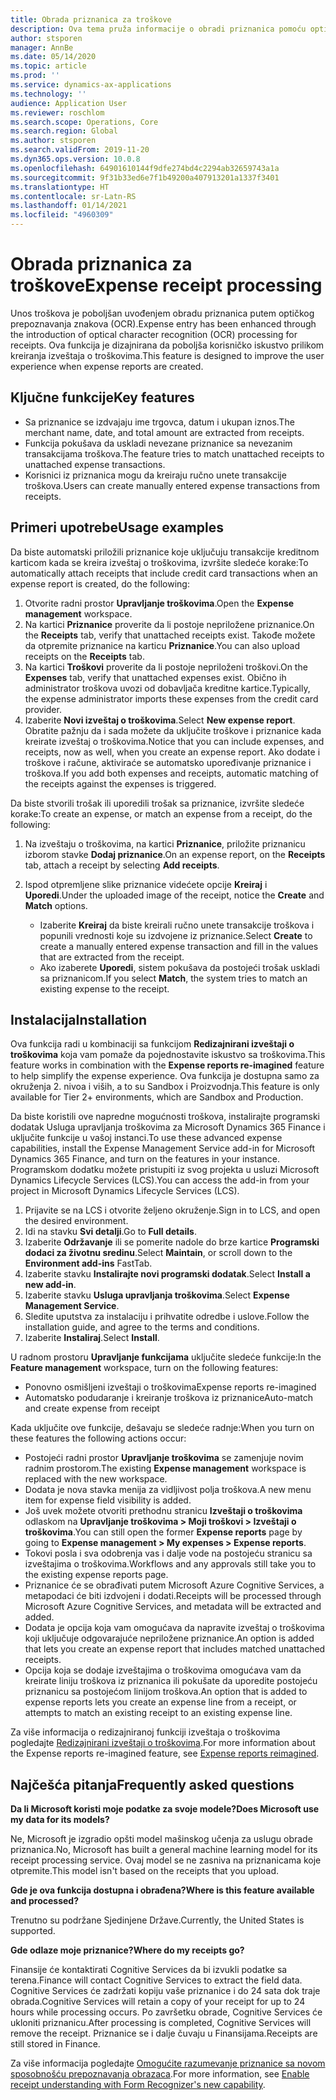 ```yaml
---
title: Obrada priznanica za troškove
description: Ova tema pruža informacije o obradi priznanica pomoću optičkog prepoznavanja znakova (OCR). Ova funkcija je dizajnirana da poboljša korisničko iskustvo prilikom kreiranja izveštaja o troškovima u usluzi Microsoft Dynamics 365 Finance.
author: stsporen
manager: AnnBe
ms.date: 05/14/2020
ms.topic: article
ms.prod: ''
ms.service: dynamics-ax-applications
ms.technology: ''
audience: Application User
ms.reviewer: roschlom
ms.search.scope: Operations, Core
ms.search.region: Global
ms.author: stsporen
ms.search.validFrom: 2019-11-20
ms.dyn365.ops.version: 10.0.8
ms.openlocfilehash: 64901610144f9dfe274bd4c2294ab32659743a1a
ms.sourcegitcommit: 9f31b33ed6e7f1b49200a407913201a1337f3401
ms.translationtype: HT
ms.contentlocale: sr-Latn-RS
ms.lasthandoff: 01/14/2021
ms.locfileid: "4960309"
---
```

# <a name="expense-receipt-processing"></a><span data-ttu-id="f1f30-104">Obrada priznanica za troškove</span><span class="sxs-lookup"><span data-stu-id="f1f30-104">Expense receipt processing</span></span>

<span data-ttu-id="f1f30-105">Unos troškova je poboljšan uvođenjem obradu priznanica putem optičkog prepoznavanja znakova (OCR).</span><span class="sxs-lookup"><span data-stu-id="f1f30-105">Expense entry has been enhanced through the introduction of optical character recognition (OCR) processing for receipts.</span></span> <span data-ttu-id="f1f30-106">Ova funkcija je dizajnirana da poboljša korisničko iskustvo prilikom kreiranja izveštaja o troškovima.</span><span class="sxs-lookup"><span data-stu-id="f1f30-106">This feature is designed to improve the user experience when expense reports are created.</span></span>

## <a name="key-features"></a><span data-ttu-id="f1f30-107">Ključne funkcije</span><span class="sxs-lookup"><span data-stu-id="f1f30-107">Key features</span></span>

- <span data-ttu-id="f1f30-108">Sa priznanice se izdvajaju ime trgovca, datum i ukupan iznos.</span><span class="sxs-lookup"><span data-stu-id="f1f30-108">The merchant name, date, and total amount are extracted from receipts.</span></span>
- <span data-ttu-id="f1f30-109">Funkcija pokušava da uskladi nevezane priznanice sa nevezanim transakcijama troškova.</span><span class="sxs-lookup"><span data-stu-id="f1f30-109">The feature tries to match unattached receipts to unattached expense transactions.</span></span>
- <span data-ttu-id="f1f30-110">Korisnici iz priznanica mogu da kreiraju ručno unete transakcije troškova.</span><span class="sxs-lookup"><span data-stu-id="f1f30-110">Users can create manually entered expense transactions from receipts.</span></span>

## <a name="usage-examples"></a><span data-ttu-id="f1f30-111">Primeri upotrebe</span><span class="sxs-lookup"><span data-stu-id="f1f30-111">Usage examples</span></span>

<span data-ttu-id="f1f30-112">Da biste automatski priložili priznanice koje uključuju transakcije kreditnom karticom kada se kreira izveštaj o troškovima, izvršite sledeće korake:</span><span class="sxs-lookup"><span data-stu-id="f1f30-112">To automatically attach receipts that include credit card transactions when an expense report is created, do the following:</span></span>

  1. <span data-ttu-id="f1f30-113">Otvorite radni prostor **Upravljanje troškovima**.</span><span class="sxs-lookup"><span data-stu-id="f1f30-113">Open the **Expense management** workspace.</span></span>
  2. <span data-ttu-id="f1f30-114">Na kartici **Priznanice** proverite da li postoje nepriložene priznanice.</span><span class="sxs-lookup"><span data-stu-id="f1f30-114">On the **Receipts** tab, verify that unattached receipts exist.</span></span> <span data-ttu-id="f1f30-115">Takođe možete da otpremite priznanice na karticu **Priznanice**.</span><span class="sxs-lookup"><span data-stu-id="f1f30-115">You can also upload receipts on the **Receipts** tab.</span></span>
  3. <span data-ttu-id="f1f30-116">Na kartici **Troškovi** proverite da li postoje nepriloženi troškovi.</span><span class="sxs-lookup"><span data-stu-id="f1f30-116">On the **Expenses** tab, verify that unattached expenses exist.</span></span> <span data-ttu-id="f1f30-117">Obično ih administrator troškova uvozi od dobavljača kreditne kartice.</span><span class="sxs-lookup"><span data-stu-id="f1f30-117">Typically, the expense administrator imports these expenses from the credit card provider.</span></span>
  4. <span data-ttu-id="f1f30-118">Izaberite **Novi izveštaj o troškovima**.</span><span class="sxs-lookup"><span data-stu-id="f1f30-118">Select **New expense report**.</span></span> <span data-ttu-id="f1f30-119">Obratite pažnju da i sada možete da uključite troškove i priznanice kada kreirate izveštaj o troškovima.</span><span class="sxs-lookup"><span data-stu-id="f1f30-119">Notice that you can include expenses, and receipts, now as well, when you create an expense report.</span></span> <span data-ttu-id="f1f30-120">Ako dodate i troškove i račune, aktiviraće se automatsko upoređivanje priznanice i troškova.</span><span class="sxs-lookup"><span data-stu-id="f1f30-120">If you add both expenses and receipts, automatic matching of the receipts against the expenses is triggered.</span></span>

<span data-ttu-id="f1f30-121">Da biste stvorili trošak ili uporedili trošak sa priznanice, izvršite sledeće korake:</span><span class="sxs-lookup"><span data-stu-id="f1f30-121">To create an expense, or match an expense from a receipt, do the following:</span></span>

  1. <span data-ttu-id="f1f30-122">Na izveštaju o troškovima, na kartici **Priznanice**, priložite priznanicu izborom stavke **Dodaj priznanice**.</span><span class="sxs-lookup"><span data-stu-id="f1f30-122">On an expense report, on the **Receipts** tab, attach a receipt by selecting **Add receipts**.</span></span>
  2. <span data-ttu-id="f1f30-123">Ispod otpremljene slike priznanice videćete opcije **Kreiraj** i **Uporedi**.</span><span class="sxs-lookup"><span data-stu-id="f1f30-123">Under the uploaded image of the receipt, notice the **Create** and **Match** options.</span></span>

      - <span data-ttu-id="f1f30-124">Izaberite **Kreiraj** da biste kreirali ručno unete transakcije troškova i popunili vrednosti koje su izdvojene iz priznanice.</span><span class="sxs-lookup"><span data-stu-id="f1f30-124">Select **Create** to create a manually entered expense transaction and fill in the values that are extracted from the receipt.</span></span>
      - <span data-ttu-id="f1f30-125">Ako izaberete **Uporedi**, sistem pokušava da postojeći trošak uskladi sa priznanicom.</span><span class="sxs-lookup"><span data-stu-id="f1f30-125">If you select **Match**, the system tries to match an existing expense to the receipt.</span></span>

## <a name="installation"></a><span data-ttu-id="f1f30-126">Instalacija</span><span class="sxs-lookup"><span data-stu-id="f1f30-126">Installation</span></span>

<span data-ttu-id="f1f30-127">Ova funkcija radi u kombinaciji sa funkcijom **Redizajnirani izveštaji o troškovima** koja vam pomaže da pojednostavite iskustvo sa troškovima.</span><span class="sxs-lookup"><span data-stu-id="f1f30-127">This feature works in combination with the **Expense reports re-imagined** feature to help simplify the expense experience.</span></span> <span data-ttu-id="f1f30-128">Ova funkcija je dostupna samo za okruženja 2. nivoa i viših, a to su Sandbox i Proizvodnja.</span><span class="sxs-lookup"><span data-stu-id="f1f30-128">This feature is only available for Tier 2+ environments, which are Sandbox and Production.</span></span>

<span data-ttu-id="f1f30-129">Da biste koristili ove napredne mogućnosti troškova, instalirajte programski dodatak Usluga upravljanja troškovima za Microsoft Dynamics 365 Finance i uključite funkcije u vašoj instanci.</span><span class="sxs-lookup"><span data-stu-id="f1f30-129">To use these advanced expense capabilities, install the Expense Management Service add-in for Microsoft Dynamics 365 Finance, and turn on the features in your instance.</span></span> <span data-ttu-id="f1f30-130">Programskom dodatku možete pristupiti iz svog projekta u usluzi Microsoft Dynamics Lifecycle Services (LCS).</span><span class="sxs-lookup"><span data-stu-id="f1f30-130">You can access the add-in from your project in Microsoft Dynamics Lifecycle Services (LCS).</span></span>

1. <span data-ttu-id="f1f30-131">Prijavite se na LCS i otvorite željeno okruženje.</span><span class="sxs-lookup"><span data-stu-id="f1f30-131">Sign in to LCS, and open the desired environment.</span></span>
2. <span data-ttu-id="f1f30-132">Idi na stavku **Svi detalji**.</span><span class="sxs-lookup"><span data-stu-id="f1f30-132">Go to **Full details**.</span></span>
3. <span data-ttu-id="f1f30-133">Izaberite **Održavanje** ili se pomerite nadole do brze kartice **Programski dodaci za životnu sredinu**.</span><span class="sxs-lookup"><span data-stu-id="f1f30-133">Select **Maintain**, or scroll down to the **Environment add-ins** FastTab.</span></span>
4. <span data-ttu-id="f1f30-134">Izaberite stavku **Instalirajte novi programski dodatak**.</span><span class="sxs-lookup"><span data-stu-id="f1f30-134">Select **Install a new add-in**.</span></span>
5. <span data-ttu-id="f1f30-135">Izaberite stavku **Usluga upravljanja troškovima**.</span><span class="sxs-lookup"><span data-stu-id="f1f30-135">Select **Expense Management Service**.</span></span>
6. <span data-ttu-id="f1f30-136">Sledite uputstva za instalaciju i prihvatite odredbe i uslove.</span><span class="sxs-lookup"><span data-stu-id="f1f30-136">Follow the installation guide, and agree to the terms and conditions.</span></span>
7. <span data-ttu-id="f1f30-137">Izaberite **Instaliraj**.</span><span class="sxs-lookup"><span data-stu-id="f1f30-137">Select **Install**.</span></span>

<span data-ttu-id="f1f30-138">U radnom prostoru **Upravljanje funkcijama** uključite sledeće funkcije:</span><span class="sxs-lookup"><span data-stu-id="f1f30-138">In the **Feature management** workspace, turn on the following features:</span></span>

- <span data-ttu-id="f1f30-139">Ponovno osmišljeni izveštaji o troškovima</span><span class="sxs-lookup"><span data-stu-id="f1f30-139">Expense reports re-imagined</span></span>
- <span data-ttu-id="f1f30-140">Automatsko podudaranje i kreiranje troškova iz priznanice</span><span class="sxs-lookup"><span data-stu-id="f1f30-140">Auto-match and create expense from receipt</span></span>

<span data-ttu-id="f1f30-141">Kada uključite ove funkcije, dešavaju se sledeće radnje:</span><span class="sxs-lookup"><span data-stu-id="f1f30-141">When you turn on these features the following actions occur:</span></span>

- <span data-ttu-id="f1f30-142">Postojeći radni prostor **Upravljanje troškovima** se zamenjuje novim radnim prostorom.</span><span class="sxs-lookup"><span data-stu-id="f1f30-142">The existing **Expense management** workspace is replaced with the new workspace.</span></span>
- <span data-ttu-id="f1f30-143">Dodata je nova stavka menija za vidljivost polja troškova.</span><span class="sxs-lookup"><span data-stu-id="f1f30-143">A new menu item for expense field visibility is added.</span></span>
- <span data-ttu-id="f1f30-144">Još uvek možete otvoriti prethodnu stranicu **Izveštaji o troškovima** odlaskom na **Upravljanje troškovima > Moji troškovi > Izveštaji o troškovima**.</span><span class="sxs-lookup"><span data-stu-id="f1f30-144">You can still open the former **Expense reports** page by going to **Expense management > My expenses > Expense reports**.</span></span>
- <span data-ttu-id="f1f30-145">Tokovi posla i sva odobrenja vas i dalje vode na postojeću stranicu sa izveštajima o troškovima.</span><span class="sxs-lookup"><span data-stu-id="f1f30-145">Workflows and any approvals still take you to the existing expense reports page.</span></span>
- <span data-ttu-id="f1f30-146">Priznanice će se obrađivati putem Microsoft Azure Cognitive Services, a metapodaci će biti izdvojeni i dodati.</span><span class="sxs-lookup"><span data-stu-id="f1f30-146">Receipts will be processed through Microsoft Azure Cognitive Services, and metadata will be extracted and added.</span></span>
- <span data-ttu-id="f1f30-147">Dodata je opcija koja vam omogućava da napravite izveštaj o troškovima koji uključuje odgovarajuće nepriložene priznanice.</span><span class="sxs-lookup"><span data-stu-id="f1f30-147">An option is added that lets you create an expense report that includes matched unattached receipts.</span></span>
- <span data-ttu-id="f1f30-148">Opcija koja se dodaje izveštajima o troškovima omogućava vam da kreirate liniju troškova iz priznanica ili pokušate da uporedite postojeću priznanicu sa postojećom linijom troškova.</span><span class="sxs-lookup"><span data-stu-id="f1f30-148">An option that is added to expense reports lets you create an expense line from a receipt, or attempts to match an existing receipt to an existing expense line.</span></span>

<span data-ttu-id="f1f30-149">Za više informacija o redizajniranoj funkciji izveštaja o troškovima pogledajte [Redizajnirani izveštaji o troškovima](ExpenseWorkspaceNew.md).</span><span class="sxs-lookup"><span data-stu-id="f1f30-149">For more information about the Expense reports re-imagined feature, see [Expense reports reimagined](ExpenseWorkspaceNew.md).</span></span>

## <a name="frequently-asked-questions"></a><span data-ttu-id="f1f30-150">Najčešća pitanja</span><span class="sxs-lookup"><span data-stu-id="f1f30-150">Frequently asked questions</span></span>

<span data-ttu-id="f1f30-151">**Da li Microsoft koristi moje podatke za svoje modele?**</span><span class="sxs-lookup"><span data-stu-id="f1f30-151">**Does Microsoft use my data for its models?**</span></span>

<span data-ttu-id="f1f30-152">Ne, Microsoft je izgradio opšti model mašinskog učenja za uslugu obrade priznanica.</span><span class="sxs-lookup"><span data-stu-id="f1f30-152">No, Microsoft has built a general machine learning model for its receipt processing service.</span></span> <span data-ttu-id="f1f30-153">Ovaj model se ne zasniva na priznanicama koje otpremite.</span><span class="sxs-lookup"><span data-stu-id="f1f30-153">This model isn't based on the receipts that you upload.</span></span>

<span data-ttu-id="f1f30-154">**Gde je ova funkcija dostupna i obrađena?**</span><span class="sxs-lookup"><span data-stu-id="f1f30-154">**Where is this feature available and processed?**</span></span>

<span data-ttu-id="f1f30-155">Trenutno su podržane Sjedinjene Države.</span><span class="sxs-lookup"><span data-stu-id="f1f30-155">Currently, the United States is supported.</span></span>

<span data-ttu-id="f1f30-156">**Gde odlaze moje priznanice?**</span><span class="sxs-lookup"><span data-stu-id="f1f30-156">**Where do my receipts go?**</span></span>

<span data-ttu-id="f1f30-157">Finansije će kontaktirati Cognitive Services da bi izvukli podatke sa terena.</span><span class="sxs-lookup"><span data-stu-id="f1f30-157">Finance will contact Cognitive Services to extract the field data.</span></span> <span data-ttu-id="f1f30-158">Cognitive Services će zadržati kopiju vaše priznanice i do 24 sata dok traje obrada.</span><span class="sxs-lookup"><span data-stu-id="f1f30-158">Cognitive Services will retain a copy of your receipt for up to 24 hours while processing occurs.</span></span> <span data-ttu-id="f1f30-159">Po završetku obrade, Cognitive Services će ukloniti priznanicu.</span><span class="sxs-lookup"><span data-stu-id="f1f30-159">After processing is completed, Cognitive Services will remove the receipt.</span></span> <span data-ttu-id="f1f30-160">Priznanice se i dalje čuvaju u Finansijama.</span><span class="sxs-lookup"><span data-stu-id="f1f30-160">Receipts are still stored in Finance.</span></span>

<span data-ttu-id="f1f30-161">Za više informacija pogledajte [Omogućite razumevanje priznanice sa novom sposobnošću prepoznavanja obrazaca](https://azure.microsoft.com/blog/enable-receipt-understanding-with-form-recognizer-s-new-capability/).</span><span class="sxs-lookup"><span data-stu-id="f1f30-161">For more information, see [Enable receipt understanding with Form Recognizer's new capability](https://azure.microsoft.com/blog/enable-receipt-understanding-with-form-recognizer-s-new-capability/).</span></span>

